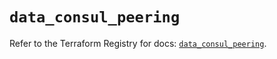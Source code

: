 # `data_consul_peering`

Refer to the Terraform Registry for docs: [`data_consul_peering`](https://registry.terraform.io/providers/hashicorp/consul/2.20.0/docs/data-sources/peering).
